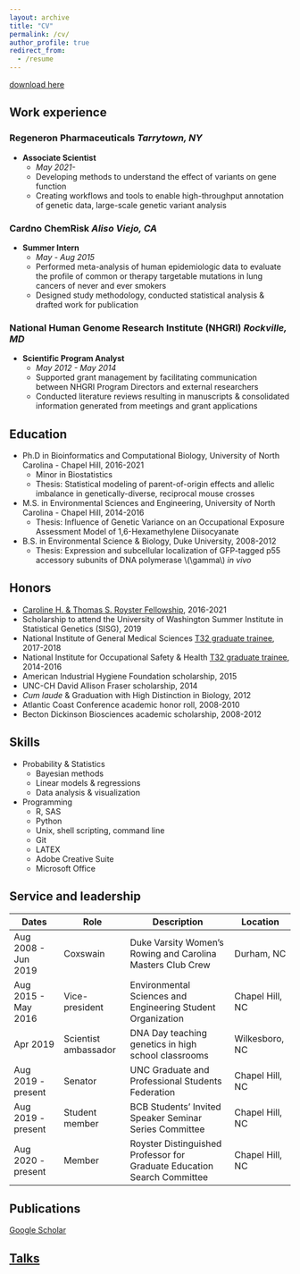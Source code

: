 ```yaml
---
layout: archive
title: "CV"
permalink: /cv/
author_profile: true
redirect_from:
  - /resume
---
```


[download here](https://kathiesun.github.io/files/resume_latest.pdf)
## Work experience
### Regeneron Pharmaceuticals _Tarrytown, NY_
* **Associate Scientist**
  * _May 2021-_
  * Developing methods to understand the effect of variants on gene function 
  * Creating workflows and tools to enable high-throughput annotation of genetic data, large-scale genetic variant analysis

### Cardno ChemRisk _Aliso Viejo, CA_
* **Summer Intern**
  * _May - Aug 2015_
  * Performed meta-analysis of human epidemiologic data to evaluate the profile of common or therapy targetable mutations in lung cancers of never and ever smokers
  * Designed study methodology, conducted statistical analysis & drafted work for publication

### National Human Genome Research Institute (NHGRI) _Rockville, MD_
* **Scientific Program Analyst**
  * _May 2012 - May 2014_
  * Supported grant management by facilitating communication between NHGRI Program Directors and external researchers
  * Conducted literature reviews resulting in manuscripts & consolidated information generated from meetings and grant applications

## Education
* Ph.D in Bioinformatics and Computational Biology, University of North Carolina - Chapel Hill, 2016-2021
  * Minor in Biostatistics
  * Thesis: Statistical modeling of parent-of-origin effects and allelic imbalance in genetically-diverse, reciprocal mouse crosses
* M.S. in Environmental Sciences and Engineering, University of North Carolina - Chapel Hill, 2014-2016
  * Thesis: Influence of Genetic Variance on an Occupational Exposure Assessment Model of 1,6-Hexamethylene Diisocyanate
* B.S. in Environmental Science & Biology, Duke University, 2008-2012
  * Thesis: Expression and subcellular localization of GFP-tagged p55 accessory subunits of DNA polymerase \\(\gamma\\) _in vivo_

## Honors
* [Caroline H. & Thomas S. Royster Fellowship](https://gradschool.unc.edu/funding/gradschool/royster/), 2016-2021
* Scholarship to attend the University of Washington Summer Institute in Statistical Genetics (SISG), 2019
* National Institute of General Medical Sciences [T32 graduate trainee](http://bcbcarolinat32.web.unc.edu/), 2017-2018
* National Institute for Occupational Safety & Health [T32 graduate trainee](https://osherc.sph.unc.edu/academic_programs/oes-industrial-hygiene.html), 2014-2016
* American Industrial Hygiene Foundation scholarship, 2015
* UNC-CH David Allison Fraser scholarship, 2014
* _Cum laude_ & Graduation with High Distinction in Biology, 2012
* Atlantic Coast Conference academic honor roll, 2008-2010
* Becton Dickinson Biosciences academic scholarship, 2008-2012


## Skills
* Probability & Statistics
  * Bayesian methods
  * Linear models & regressions
  * Data analysis & visualization
* Programming
  * R, SAS
  * Python
  * Unix, shell scripting, command line
  * Git
  * LATEX
  * Adobe Creative Suite
  * Microsoft Office

## Service and leadership

| Dates       | Role        | Description | Location    |
| ----------- | ----------- | ----------- | ----------- |
| Aug 2008 - Jun 2019 | Coxswain | Duke Varsity Women’s Rowing and Carolina Masters Club Crew | Durham, NC |
| Aug 2015 - May 2016 | Vice-president | Environmental Sciences and Engineering Student Organization | Chapel Hill, NC |
| Apr 2019 | Scientist ambassador | DNA Day teaching genetics in high school classrooms | Wilkesboro, NC |
| Aug 2019 - present | Senator | UNC Graduate and Professional Students Federation | Chapel Hill, NC |
| Aug 2019 - present | Student member | BCB Students’ Invited Speaker Seminar Series Committee | Chapel Hill, NC |
| Aug 2020 - present | Member | Royster Distinguished Professor for Graduate Education Search Committee | Chapel Hill, NC |

## Publications
  [Google Scholar](https://scholar.google.com/citations?user=qo9bddwAAAAJ&hl=en)

## [Talks](https://kathiesun.github.io/presentations)
